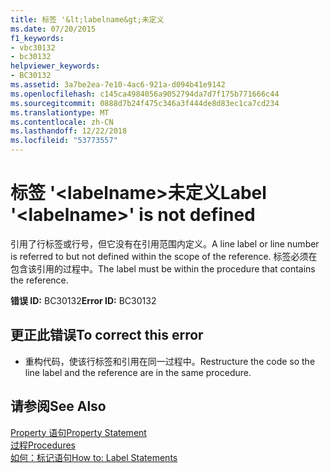 ```yaml
---
title: 标签 '&lt;labelname&gt;未定义
ms.date: 07/20/2015
f1_keywords:
- vbc30132
- bc30132
helpviewer_keywords:
- BC30132
ms.assetid: 3a7be2ea-7e10-4ac6-921a-d094b41e9142
ms.openlocfilehash: c145ca4984056a9052794da7d7f175b771666c44
ms.sourcegitcommit: 0888d7b24f475c346a3f444de8d83ec1ca7cd234
ms.translationtype: MT
ms.contentlocale: zh-CN
ms.lasthandoff: 12/22/2018
ms.locfileid: "53773557"
---
```

# <a name="label-ltlabelnamegt-is-not-defined"></a><span data-ttu-id="f48af-102">标签 '&lt;labelname&gt;未定义</span><span class="sxs-lookup"><span data-stu-id="f48af-102">Label '&lt;labelname&gt;' is not defined</span></span>
<span data-ttu-id="f48af-103">引用了行标签或行号，但它没有在引用范围内定义。</span><span class="sxs-lookup"><span data-stu-id="f48af-103">A line label or line number is referred to but not defined within the scope of the reference.</span></span> <span data-ttu-id="f48af-104">标签必须在包含该引用的过程中。</span><span class="sxs-lookup"><span data-stu-id="f48af-104">The label must be within the procedure that contains the reference.</span></span>  
  
 <span data-ttu-id="f48af-105">**错误 ID:** BC30132</span><span class="sxs-lookup"><span data-stu-id="f48af-105">**Error ID:** BC30132</span></span>  
  
## <a name="to-correct-this-error"></a><span data-ttu-id="f48af-106">更正此错误</span><span class="sxs-lookup"><span data-stu-id="f48af-106">To correct this error</span></span>  
  
-   <span data-ttu-id="f48af-107">重构代码，使该行标签和引用在同一过程中。</span><span class="sxs-lookup"><span data-stu-id="f48af-107">Restructure the code so the line label and the reference are in the same procedure.</span></span>  
  
## <a name="see-also"></a><span data-ttu-id="f48af-108">请参阅</span><span class="sxs-lookup"><span data-stu-id="f48af-108">See Also</span></span>  
 [<span data-ttu-id="f48af-109">Property 语句</span><span class="sxs-lookup"><span data-stu-id="f48af-109">Property Statement</span></span>](../../visual-basic/language-reference/statements/property-statement.md)  
 [<span data-ttu-id="f48af-110">过程</span><span class="sxs-lookup"><span data-stu-id="f48af-110">Procedures</span></span>](../../visual-basic/programming-guide/language-features/procedures/index.md)  
 [<span data-ttu-id="f48af-111">如何：标记语句</span><span class="sxs-lookup"><span data-stu-id="f48af-111">How to: Label Statements</span></span>](../../visual-basic/programming-guide/program-structure/how-to-label-statements.md)
